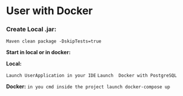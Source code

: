 # User with Docker

### Create Local .jar:

`Maven clean package -DskipTests=true`

**Start in local or in docker:**

**Local:**

`Launch UserApplication in your IDE` 
`Launch  Docker with PostgreSQL `

**Docker:** `in you cmd inside the project launch docker-compose up`
